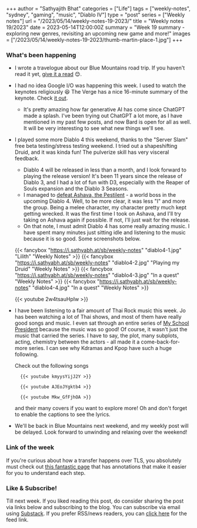 +++
author = "Sathyajith Bhat"
categories = ["Life"]
tags = ["weekly-notes", "sydney", "gaming", "music", "Diablo IV"]
type = "post"
series = ["Weekly notes"]
url = "/2023/05/14/weekly-notes-19-2023/"
title = "Weekly notes 19/2023"
date = 2023-05-14T12:00:00Z
summary = "Week 19 summary - exploring new genres, revisiting an upcoming new game and more!"
images = ["/2023/05/14/weekly-notes-19-2023/thumb-martin-place-1.jpg"]
+++

### What's been happening

* I wrote a travelogue about our Blue Mountains road trip. If you haven't read it yet, [give it a read](/2023/05/07/blue-mountains-day-trip-travelogue/) 😊.
* I had no idea Google I/O was happening this week. I used to watch the keynotes religiously 😆 The Verge has a nice 16-minute summary of the keynote. Check [it out](https://www.youtube.com/watch?v=XL1w7f5o80A).
    * It's pretty amazing how far generative AI has come since ChatGPT made a splash. I've been trying out ChatGPT a lot more, as I have mentioned in my past few posts, and now Bard is open for all as well. It will be very interesting to see what new things we'll see.
* I played some more Diablo 4 this weekend, thanks to the "Server Slam" free beta testing/stress testing weekend. I tried out a shapeshifting Druid, and it was kinda fun! The pulverize skill has very visceral feedback.
    * Diablo 4 will be released in less than a month, and I look forward to playing the release version! It's been 11 years since the release of Diablo 3, and I had a lot of fun with D3, especially with the Reaper of Souls expansion and the Diablo 3 Seasons.
    * I managed to [defeat Ashava, the Pestilent](https://www.twitch.tv/videos/1819581789) - a world boss in the upcoming Diablo 4. Well, to be more clear, it was less "I" and more the group. Being a melee character, my character pretty much kept getting wrecked. It was the first time I took on Ashava, and I'll try taking on Ashava again if possible. If not, I'll just wait for the release.
    * On that note, I must admit Diablo 4 has some really amazing music. I have spent many minutes just sitting idle and listening to the music because it is so good. Some screenshots below.

    {{< fancybox "https://i.sathyabh.at/sb/weekly-notes" "diablo4-1.jpg" "Lilith" "Weekly Notes" >}}
    {{< fancybox "https://i.sathyabh.at/sb/weekly-notes" "diablo4-2.jpg" "Playing my Druid" "Weekly Notes" >}}
    {{< fancybox "https://i.sathyabh.at/sb/weekly-notes" "diablo4-3.jpg" "In a quest" "Weekly Notes" >}}
    {{< fancybox "https://i.sathyabh.at/sb/weekly-notes" "diablo4-4.jpg" "In a quest" "Weekly Notes" >}}

    {{< youtube 2w4tsauHpIw >}}

* I have been listening to a fair amount of Thai Rock music this week. Jo has been watching a lot of Thai shows, and most of them have really good songs and music. I even sat through an entire series of [ My School President](https://mydramalist.com/715931-my-school-president) because the music was so good! Of course, it wasn't just the music that carried the series. I have to say, the plot, many subplots, acting, chemistry between the actors - all made it a come-back-for-more series. I can see why Kdramas and Kpop have such a huge following.

    Check out the following songs 

        {{< youtube kmyysYijJ2Y >}}

        {{< youtube AJEoJYgktb4 >}}

        {{< youtube Mkw_GfFjhOA >}}

    and their many covers if you want to explore more! Oh and don't forget to enable the captions to see the lyrics.

* We'll be back in Blue Mountains next weekend, and my weekly post will be delayed. Look forward to unwinding and relaxing over the weekend!

### Link of the week

If you're curious about how a transfer happens over TLS, you absolutely must check out [this fantastic page](https://subtls.pages.dev) that has annotations that make it easier for you to understand each step.

### Like & Subscribe!

Till next week. If you liked reading this post, do consider sharing the post via links below and subscribing to the blog. You can subscribe via email using [Substack](https://sathyabhat.substack.com/). If you prefer RSS/news readers, you can [click here](https://sathyabh.at/index.xml) for the feed link.
